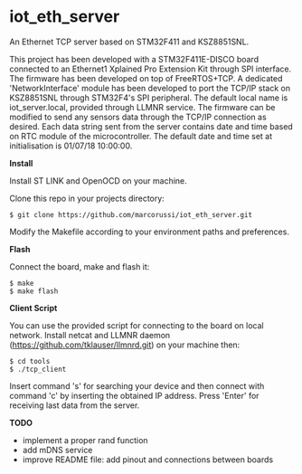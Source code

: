 # iot_eth_server
An Ethernet TCP server based on STM32F411 and KSZ8851SNL.

This project has been developed with a STM32F411E-DISCO board connected to an Ethernet1 Xplained Pro Extension Kit through SPI interface. The firmware has been developed on top of FreeRTOS+TCP. A dedicated 'NetworkInterface' module has been developed to port the TCP/IP stack on KSZ8851SNL through STM32F4's SPI peripheral.
The default local name is iot_server.local, provided through LLMNR service.
The firmware can be modified to send any sensors data through the TCP/IP connection as desired. Each data string sent from the server contains date and time based on RTC module of the microcontroller. The default date and time set at initialisation is 01/07/18 10:00:00. 


**Install**

Install ST LINK and OpenOCD on your machine.

Clone this repo in your projects directory:

    $ git clone https://github.com/marcorussi/iot_eth_server.git

Modify the Makefile according to your environment paths and preferences.


**Flash**

Connect the board, make and flash it:
 
    $ make
    $ make flash


**Client Script**

You can use the provided script for connecting to the board on local network. Install netcat and LLMNR daemon (https://github.com/tklauser/llmnrd.git) on your machine then:
 
    $ cd tools
    $ ./tcp_client 

Insert command 's' for searching your device and then connect with command 'c' by inserting the obtained IP address. Press 'Enter' for receiving last data from the server.


**TODO**

* implement a proper rand function
* add mDNS service
* improve README file: add pinout and connections between boards


